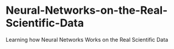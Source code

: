 # Neural-Networks-on-the-Real-Scientific-Data
Learning how Neural Networks Works on the Real Scientific Data
